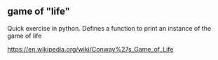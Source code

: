 ## game of "life"

Quick exercise in python.
Defines a function to print an instance of the game of life

https://en.wikipedia.org/wiki/Conway%27s_Game_of_Life
